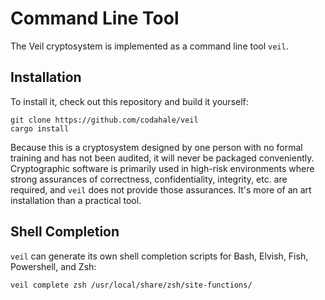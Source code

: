 # Command Line Tool

The Veil cryptosystem is implemented as a command line tool `veil`.

## Installation

To install it, check out this repository and build it yourself:

```shell
git clone https://github.com/codahale/veil
cargo install
```

Because this is a cryptosystem designed by one person with no formal training and has not been
audited, it will never be packaged conveniently. Cryptographic software is primarily used in
high-risk environments where strong assurances of correctness, confidentiality, integrity, etc. are
required, and `veil` does not provide those assurances. It's more of an art installation than a
practical tool.

## Shell Completion

`veil` can generate its own shell completion scripts for Bash, Elvish, Fish, Powershell, and Zsh:

```shell
veil complete zsh /usr/local/share/zsh/site-functions/
```
